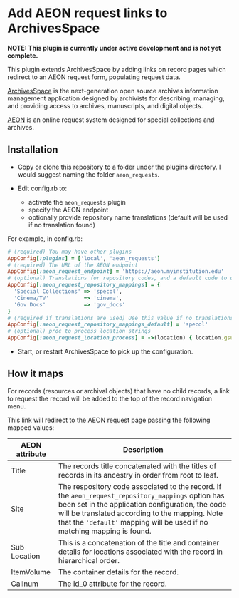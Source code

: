 Add AEON request links to ArchivesSpace
=====================================

**NOTE: This plugin is currently under active development and is not yet complete.**

This plugin extends ArchivesSpace by adding links on record pages which redirect to an AEON request form, populating request data.

[ArchivesSpace](http://www.archivesspace.org/) is the next-generation open source archives information management application designed by archivists for describing, managing, and providing access to archives, manuscripts, and digital objects.

[AEON](http://www.atlas-sys.com/aeon/) is an online request system designed for special collections and archives.

## Installation

- Copy or clone this repository to a folder under the plugins directory. I would suggest naming the folder `aeon_requests`.

- Edit config.rb to:
  - activate the `aeon_requests` plugin
  - specify the AEON endpoint
  - optionally provide repository name translations (default will be used if no translation found)

For example, in config.rb:

```ruby
# (required) You may have other plugins
AppConfig[:plugins] = ['local', 'aeon_requests']
# (required) The URL of the AEON endpoint
AppConfig[:aeon_request_endpoint] = 'https://aeon.myinstitution.edu'
# (optional) Translations for repository codes, and a default code to use
AppConfig[:aeon_request_repository_mappings] = {
  'Special Collections' => 'specol',
  'Cinema/TV'           => 'cinema',
  'Gov Docs'            => 'gov_docs'
}
# (required if translations are used) Use this value if no translations found
AppConfig[:aeon_request_repository_mappings_default] = 'specol'
# (optional) proc to process location strings
AppConfig[:aeon_request_location_process] = ->(location) { location.gsub(/(REA| OGF)/, "") }
```

- Start, or restart ArchivesSpace to pick up the configuration.

## How it maps

For records (resources or archival objects) that have no child records, a link to request the record will be added to the top of the record navigation menu.

This link will redirect to the AEON request page passing the following mapped values:

AEON attribute  | Description
--------------- | -------------
Title           | The records title concatenated with the titles of records in its ancestry in order from root to leaf.
Site            | The respository code associated to the record. If the `aeon_request_repository_mappings` option has been set in the application configuration, the code will be translated according to the mapping. Note that the `'default'` mapping will be used if no matching mapping is found.
Sub Location    | This is a concatenation of the title and container details for locations associated with the record in hierarchical order.
ItemVolume      | The container details for the record.
Callnum         | The id_0 attribute for the record.
